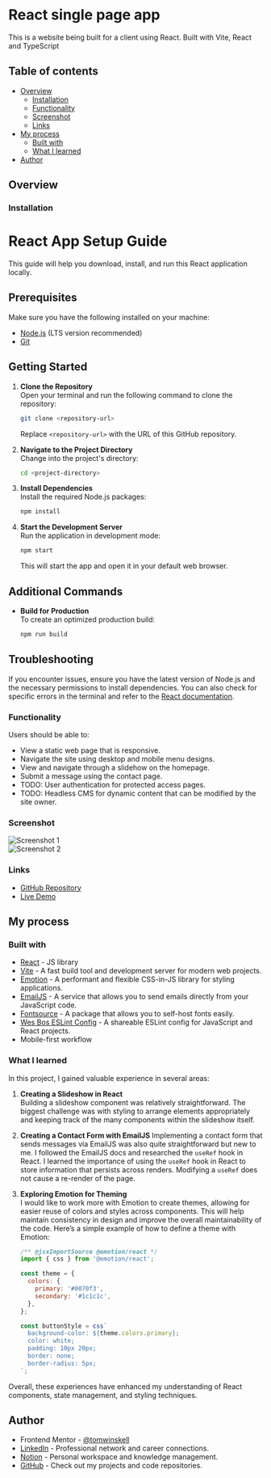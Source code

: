# React single page app

This is a website being built for a client using React. Built with Vite, React and TypeScript

## Table of contents

- [Overview](#overview)
  - [Installation](#installation)
  - [Functionality](#functionality)
  - [Screenshot](#screenshot)
  - [Links](#links)
- [My process](#my-process)
  - [Built with](#to-be-built-with)
  - [What I learned](#what-i-learned)
- [Author](#author)

## Overview

### Installation

# React App Setup Guide

This guide will help you download, install, and run this React application locally.

## Prerequisites

Make sure you have the following installed on your machine:

- [Node.js](https://nodejs.org/) (LTS version recommended)
- [Git](https://git-scm.com/)

## Getting Started

1. **Clone the Repository**  
   Open your terminal and run the following command to clone the repository:

   ```bash
   git clone <repository-url>
   ```

   Replace `<repository-url>` with the URL of this GitHub repository.

2. **Navigate to the Project Directory**  
   Change into the project's directory:

   ```bash
   cd <project-directory>
   ```

3. **Install Dependencies**  
   Install the required Node.js packages:

   ```bash
   npm install
   ```

4. **Start the Development Server**  
   Run the application in development mode:
   ```bash
   npm start
   ```
   This will start the app and open it in your default web browser.

## Additional Commands

- **Build for Production**  
  To create an optimized production build:
  ```bash
  npm run build
  ```

## Troubleshooting

If you encounter issues, ensure you have the latest version of Node.js and the necessary permissions to install dependencies. You can also check for specific errors in the terminal and refer to the [React documentation](https://reactjs.org/docs/getting-started.html).

### Functionality

Users should be able to:

- View a static web page that is responsive.
- Navigate the site using desktop and mobile menu designs.
- View and navigate through a slidehow on the homepage.
- Submit a message using the contact page.
- TODO: User authentication for protected access pages.
- TODO: Headless CMS for dynamic content that can be modified by the site owner.

### Screenshot

![Screenshot 1](path/to/screenshot1.png)  
![Screenshot 2](path/to/screenshot2.png)

### Links

- [GitHub Repository](https://github.com/tomwinskell/bowls-frontend)
- [Live Demo](https://tomwinskell.github.io/bowls-frontend/)

## My process

### Built with

- [React](https://reactjs.org/) - JS library
- [Vite](https://vitejs.dev/) - A fast build tool and development server for modern web projects.
- [Emotion](https://emotion.sh/docs/introduction) - A performant and flexible CSS-in-JS library for styling applications.
- [EmailJS](https://www.emailjs.com/) - A service that allows you to send emails directly from your JavaScript code.
- [Fontsource](https://fontsource.org/) - A package that allows you to self-host fonts easily.
- [Wes Bos ESLint Config](https://github.com/wesbos/eslint-config) - A shareable ESLint config for JavaScript and React projects.
- Mobile-first workflow

### What I learned

In this project, I gained valuable experience in several areas:

1. **Creating a Slideshow in React**  
   Building a slideshow component was relatively straightforward. The biggest challenge was with styling to arrange elements appropriately and keeping track of the many components within the slideshow itself.

2. **Creating a Contact Form with EmailJS**
   Implementing a contact form that sends messages via EmailJS was also quite straightforward but new to me. I followed the EmailJS docs and researched the `useRef` hook in React. I learned the importance of using the `useRef` hook in React to store information that persists across renders. Modifying a `useRef` does not cause a re-render of the page.

3. **Exploring Emotion for Theming**  
   I would like to work more with Emotion to create themes, allowing for easier reuse of colors and styles across components. This will help maintain consistency in design and improve the overall maintainability of the code. Here’s a simple example of how to define a theme with Emotion:

   ```javascript
   /** @jsxImportSource @emotion/react */
   import { css } from '@emotion/react';

   const theme = {
     colors: {
       primary: '#0070f3',
       secondary: '#1c1c1c',
     },
   };

   const buttonStyle = css`
     background-color: ${theme.colors.primary};
     color: white;
     padding: 10px 20px;
     border: none;
     border-radius: 5px;
   `;
   ```

Overall, these experiences have enhanced my understanding of React components, state management, and styling techniques.

## Author

- Frontend Mentor - [@tomwinskell](https://www.frontendmentor.io/profile/tomwinskell)
- [LinkedIn](https://www.linkedin.com/in/tomwinskell) - Professional network and career connections.
- [Notion](https://tomwinskell.notion.site) - Personal workspace and knowledge management.
- [GitHub](https://github.com/tomwinskell) - Check out my projects and code repositories.
